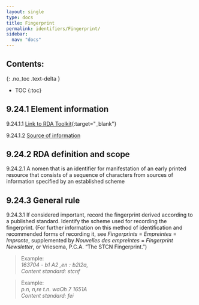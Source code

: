 ```yaml
---
layout: single
type: docs
title: Fingerprint
permalink: identifiers/Fingerprint/
sidebar:
  nav: "docs"
---
```


## Contents:
{: .no_toc .text-delta }

- TOC
{:toc}

## 9.24.1 Element information

<a name="9.24.1.1">9.24.1.1</a> [Link to RDA Toolkit](https://beta.rdatoolkit.org/Content/Index?externalId=en-US_ala-4267b9ea-5015-36eb-b56a-c66f4b104f6f){:target="_blank"}

<a name="9.24.1.2">9.24.1.2</a> [Source of information](/DCRMR/identifiers/)

## 9.24.2 RDA definition and scope

<a name="9.24.2.1">9.24.2.1</a> A nomen that is an identifier for manifestation of an early printed resource that consists of a sequence of characters from sources of information specified by an established scheme

## 9.24.3 General rule

<a name="9.24.3.1">9.24.3.1</a> If considered important, record the fingerprint derived according to a published standard. Identify the scheme used for recording the fingerprint. (For further information on this method of identification and recommended forms of recording it, see *Fingerprints* = *Empreintes* = *Impronte*, supplemented by *Nouvelles des empreintes* = *Fingerprint Newsletter*, or Vriesema, P.C.A. “The STCN Fingerprint.”)

>Example:  
> <CITE>163704 - b1 A2 ,$en : b2 I2 a,$</CITE>  
> <CITE>Content standard: stcnf</CITE>

>Example:  
> <CITE>p.n, n,re t.n. waOh 7 1651A</CITE>  
> <CITE>Content standard: fei</CITE>